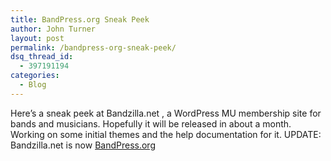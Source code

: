 ```yaml
---
title: BandPress.org Sneak Peek
author: John Turner
layout: post
permalink: /bandpress-org-sneak-peek/
dsq_thread_id:
  - 397191194
categories:
  - Blog
---
```

Here&#8217;s a sneak peek at Bandzilla.net , a WordPress MU membership site for bands and musicians. Hopefully it will be released in about a month. Working on some initial themes and the help documentation for it. UPDATE: Bandzilla.net is now [BandPress.org][1]

 [1]: http://bandpress.org